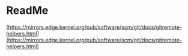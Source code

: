 # ReadMe


[https://mirrors.edge.kernel.org/pub/software/scm/git/docs/gitremote-helpers.html](https://mirrors.edge.kernel.org/pub/software/scm/git/docs/gitremote-helpers.html)
